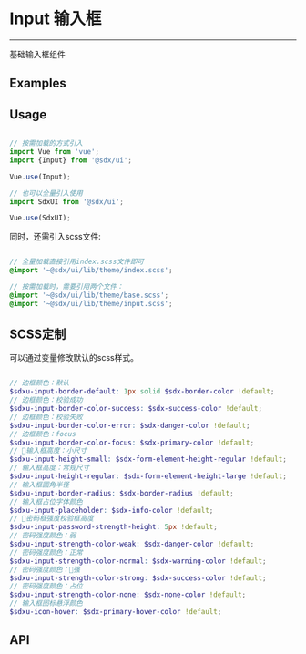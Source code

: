 # Input 输入框
---

基础输入框组件

## Examples

<Common-BasicUsage>
  <ui-input-input></ui-input-input>
  <highlight-code slot="codeText" lang="vue">
    <template>
        <div class="sdxui-input">
            <div>
                <SdxuInput v-model="value" :searchable="true" size="small"></SdxuInput>
            </div>
            <div>
                <SdxuInput v-model="value" :searchable="true" size="regular"></SdxuInput>
            </div>
            <div>
                <SdxuInput v-model="value" type="password"></SdxuInput>
            </div>
            <div>
                <SdxuInput v-model="value" type="password" :password-strength="true"></SdxuInput>
            </div>
            <div>
                <SdxuInput v-model="value" type="password" :password-visibleness="true"></SdxuInput>
            </div>
        </div>
    </template>
  </highlight-code>
</Common-BasicUsage>

## Usage

```js

// 按需加载的方式引入
import Vue from 'vue';
import {Input} from '@sdx/ui';

Vue.use(Input);

// 也可以全量引入使用
import SdxUI from '@sdx/ui';

Vue.use(SdxUI);
```

同时，还需引入scss文件:

```scss

// 全量加载直接引用index.scss文件即可
@import '~@sdx/ui/lib/theme/index.scss';

// 按需加载时，需要引用两个文件：
@import '~@sdx/ui/lib/theme/base.scss';
@import '~@sdx/ui/lib/theme/input.scss';

```

## SCSS定制

可以通过变量修改默认的scss样式。

```scss

// 边框颜色：默认
$sdxu-input-border-default: 1px solid $sdx-border-color !default;
// 边框颜色：校验成功
$sdxu-input-border-color-success: $sdx-success-color !default;
// 边框颜色：校验失败
$sdxu-input-border-color-error: $sdx-danger-color !default;
// 边框颜色：focus
$sdxu-input-border-color-focus: $sdx-primary-color !default;
// 输入框高度：小尺寸
$sdxu-input-height-small: $sdx-form-element-height-regular !default;
// 输入框高度：常规尺寸
$sdxu-input-height-regular: $sdx-form-element-height-large !default;
// 输入框圆角半径
$sdxu-input-border-radius: $sdx-border-radius !default;
// 输入框占位字体颜色
$sdxu-input-placeholder: $sdx-info-color !default;
// 密码框强度校验框高度
$sdxu-input-password-strength-height: 5px !default;
// 密码强度颜色：弱
$sdxu-input-strength-color-weak: $sdx-danger-color !default;
// 密码强度颜色：正常
$sdxu-input-strength-color-normal: $sdx-warning-color !default;
// 密码强度颜色：强
$sdxu-input-strength-color-strong: $sdx-success-color !default;
// 密码强度颜色：占位
$sdxu-input-strength-color-none: $sdx-none-color !default;
// 输入框图标悬浮颜色
$sdxu-icon-hover: $sdx-primary-hover-color !default;

```

## API

<ui-input-api slot="api" />